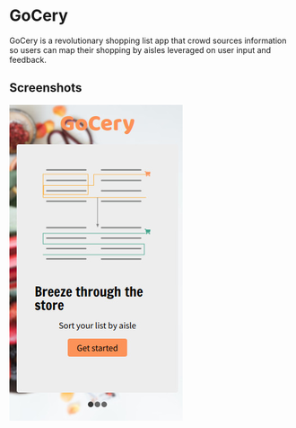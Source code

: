 # GoCery

GoCery is a revolutionary shopping list app that crowd sources information
so users can map their shopping by aisles leveraged on user input and feedback.

## Screenshots

![landing page](public/readmeImages/landing1.jpg?raw=true 'Landing')
